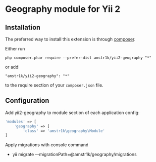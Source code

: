 Geography module for Yii 2
========================================================

Installation
------------

The preferred way to install this extension is through [composer](http://getcomposer.org/download/).

Either run

```
php composer.phar require --prefer-dist amstr1k/yii2-geography "*"
```

or add

```
"amstr1k/yii2-geography": "*"
```

to the require section of your `composer.json` file.

Configuration
-------------

Add yii2-geography to module section of each application config:

```php
'modules' => [
    'geography' => [
        'class' => 'amstr1k\geography\Module'
]
```
Apply migrations with console command
 - yii migrate --migrationPath=@amstr1k/geography/migrations
